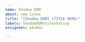 ```yaml
---
name: Shadow DOM
about: new issue
title: "[Shadow DOM] <TITLE HERE>"
labels: ShadowDOMstylesharing
assignees: phumai

---
```

